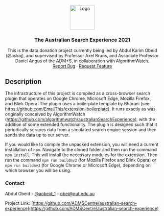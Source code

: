 <!-- PROJECT LOGO -->
<br />
<p align="center">
  <a href="https://github.com/ADMSCentre/australian-search-experience">
    <img src="https://www.admscentre.org.au/wp-content/uploads/2021/06/brand_logo_2.png" alt="Logo" width="80" height="80">
  </a>

  <h3 align="center">The Australian Search Experience 2021</h3>

  <p align="center">
    This is the data donation project currently being led by Abdul Karim Obeid (@askoj), and supervised by Professor Axel Bruns, and Associate Professor Daniel Angus of the ADM+S, in collaboration with AlgorithmWatch.
    <br />
    <a href="https://github.com/ADMSCentre/australian-search-experience/issues">Report Bug</a>
    ·
    <a href="https://github.com/ADMSCentre/australian-search-experience/issues">Request Feature</a>
  </p>
</p>


<!-- GETTING STARTED -->
## Description

The infrastructure of this project is compiled as a cross-browser search plugin that operates on Google Chrome, Microsoft Edge, Mozilla Firefox, and Blink Opera. The plugin uses a boilerplate template by Bharani (see https://github.com/EmailThis/extension-boilerplate). It runs exactly as was originally conceived by AlgorithmWatch (https://github.com/algorithmwatch/australianSearchExperience), with the addition of some extended functionality. The plugin is designed such that it periodically scrapes data from a simulated search engine session and then sends the data up to our server.

If you would like to compile the unpacked extension, you will need a current installation of `npm`. Navigate to the cloned folder and then run the command `npm install`. This will install the necessary modules for the extension. Then run the command `npm run buildmv2` (for Mozilla Firefox and Blink Opera) or `npm run buildmv3` (for Google Chrome or Microsoft Edge), depending on which browser you will be using.

<!-- CONTACT -->
### Contact

Abdul Obeid - [@aobeid_1](https://twitter.com/aobeid_1) - obei@qut.edu.au

Project Link: [https://github.com/ADMSCentre/australian-search-experience](https://github.com/ADMSCentre/australian-search-experience)


<!-- MARKDOWN LINKS & IMAGES -->
<!-- https://www.markdownguide.org/basic-syntax/#reference-style-links -->
[contributors-shield]: https://img.shields.io/github/contributors/github_username/repo.svg?style=for-the-badge
[contributors-url]: https://github.com/github_username/repo/graphs/contributors
[forks-shield]: https://img.shields.io/github/forks/github_username/repo.svg?style=for-the-badge
[forks-url]: https://github.com/github_username/repo/network/members
[stars-shield]: https://img.shields.io/github/stars/github_username/repo.svg?style=for-the-badge
[stars-url]: https://github.com/github_username/repo/stargazers
[issues-shield]: https://img.shields.io/github/issues/github_username/repo.svg?style=for-the-badge
[issues-url]: https://github.com/github_username/repo/issues
[license-shield]: https://img.shields.io/github/license/github_username/repo.svg?style=for-the-badge
[license-url]: https://github.com/github_username/repo/blob/master/LICENSE.txt
[linkedin-shield]: https://img.shields.io/badge/-LinkedIn-black.svg?style=for-the-badge&logo=linkedin&colorB=555
[linkedin-url]: https://linkedin.com/in/github_username